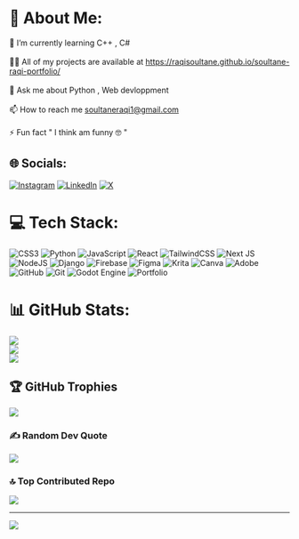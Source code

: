 # 💫 About Me:
🌱 I’m currently learning   C++ , C#<br><br>👨‍💻 All of my projects are available at   https://raqisoultane.github.io/soultane-raqi-portfolio/<br><br>💬 Ask me about   Python , Web devloppment<br><br>📫 How to reach me    soultaneraqi1@gmail.com<br><br>⚡ Fun fact  " I think am funny 🤓 "


## 🌐 Socials:
[![Instagram](https://img.shields.io/badge/Instagram-%23E4405F.svg?logo=Instagram&logoColor=white)](https://instagram.com/soultane_raqi) [![LinkedIn](https://img.shields.io/badge/LinkedIn-%230077B5.svg?logo=linkedin&logoColor=white)](https://www.linkedin.com/in/soultane-raqi-11573b328/) [![X](https://img.shields.io/badge/X-black.svg?logo=X&logoColor=white)]( https://x.com/RaqiSoultane?t=_BIsnZ-1XWze-dKGP1WutQ&s=08 ) 

# 💻 Tech Stack:
![CSS3](https://img.shields.io/badge/css3-%231572B6.svg?style=for-the-badge&logo=css3&logoColor=white) ![Python](https://img.shields.io/badge/python-3670A0?style=for-the-badge&logo=python&logoColor=ffdd54) ![JavaScript](https://img.shields.io/badge/javascript-%23323330.svg?style=for-the-badge&logo=javascript&logoColor=%23F7DF1E) ![React](https://img.shields.io/badge/react-%2320232a.svg?style=for-the-badge&logo=react&logoColor=%2361DAFB) ![TailwindCSS](https://img.shields.io/badge/tailwindcss-%2338B2AC.svg?style=for-the-badge&logo=tailwind-css&logoColor=white) ![Next JS](https://img.shields.io/badge/Next-black?style=for-the-badge&logo=next.js&logoColor=white) ![NodeJS](https://img.shields.io/badge/node.js-6DA55F?style=for-the-badge&logo=node.js&logoColor=white) ![Django](https://img.shields.io/badge/django-%23092E20.svg?style=for-the-badge&logo=django&logoColor=white) ![Firebase](https://img.shields.io/badge/firebase-a08021?style=for-the-badge&logo=firebase&logoColor=ffcd34) ![Figma](https://img.shields.io/badge/figma-%23F24E1E.svg?style=for-the-badge&logo=figma&logoColor=white) ![Krita](https://img.shields.io/badge/Krita-203759?style=for-the-badge&logo=krita&logoColor=EEF37B) ![Canva](https://img.shields.io/badge/Canva-%2300C4CC.svg?style=for-the-badge&logo=Canva&logoColor=white) ![Adobe](https://img.shields.io/badge/adobe-%23FF0000.svg?style=for-the-badge&logo=adobe&logoColor=white) ![GitHub](https://img.shields.io/badge/github-%23121011.svg?style=for-the-badge&logo=github&logoColor=white) ![Git](https://img.shields.io/badge/git-%23F05033.svg?style=for-the-badge&logo=git&logoColor=white) ![Godot Engine](https://img.shields.io/badge/GODOT-%23FFFFFF.svg?style=for-the-badge&logo=godot-engine) ![Portfolio](https://img.shields.io/badge/Portfolio-%23000000.svg?style=for-the-badge&logo=firefox&logoColor=#FF7139)
# 📊 GitHub Stats:
![](https://github-readme-stats.vercel.app/api?username=SoultaneRaqi&theme=dark&hide_border=false&include_all_commits=true&count_private=true)<br/>
![](https://github-readme-streak-stats.herokuapp.com/?user=SoultaneRaqi&theme=dark&hide_border=false)<br/>
![](https://github-readme-stats.vercel.app/api/top-langs/?username=SoultaneRaqi&theme=dark&hide_border=false&include_all_commits=true&count_private=true&layout=compact)

## 🏆 GitHub Trophies
![](https://github-profile-trophy.vercel.app/?username=raqisoultane&theme=radical&no-frame=false&no-bg=true&margin-w=4)

### ✍️ Random Dev Quote
![](https://quotes-github-readme.vercel.app/api?type=horizontal&theme=tokyonight)

### 🔝 Top Contributed Repo
![](https://github-contributor-stats.vercel.app/api?username=raqisoultane&limit=5&theme=dark&combine_all_yearly_contributions=true)

---
[![](https://visitcount.itsvg.in/api?id=raqisoultane&icon=10&color=0)](https://visitcount.itsvg.in)

<!-- Proudly created with GPRM ( https://gprm.itsvg.in ) -->
